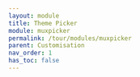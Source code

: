 ```yaml
---
layout: module
title: Theme Picker
module: muxpicker
permalink: /tour/modules/muxpicker
parent: Customisation
nav_order: 1
has_toc: false
---
```

